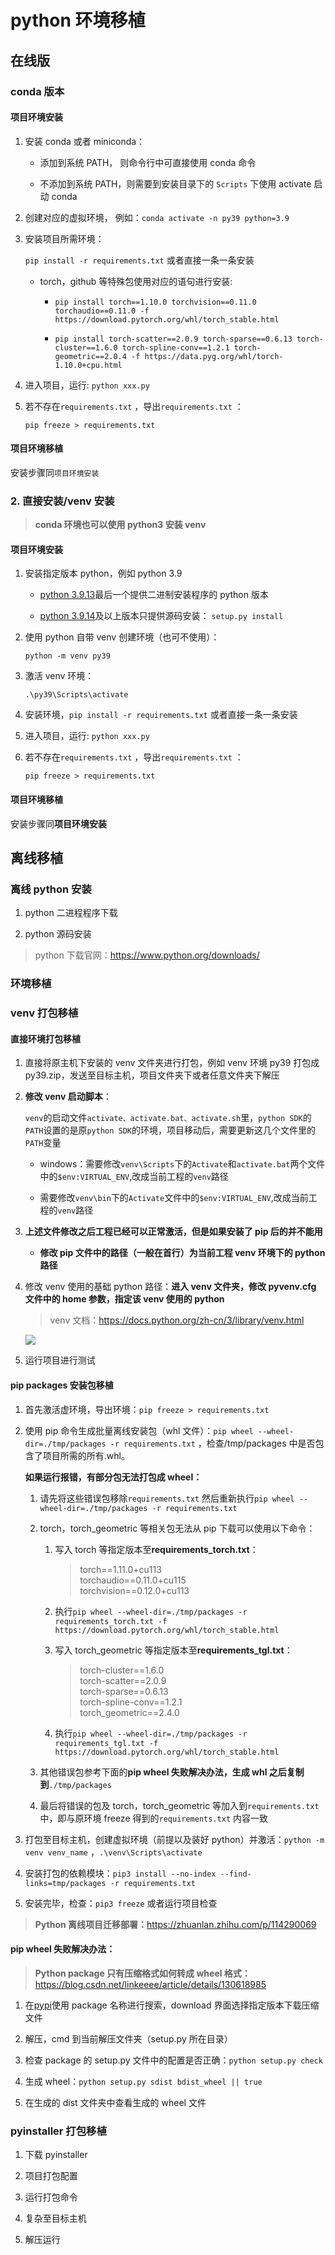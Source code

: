 # python 环境移植

## 在线版

### conda 版本

#### 项目环境安装

1.  安装 conda 或者 miniconda：

    - 添加到系统 PATH， 则命令行中可直接使用 conda 命令

    - 不添加到系统 PATH，则需要到安装目录下的 `Scripts` 下使用 activate 启动 conda

2.  创建对应的虚拟环境， 例如：`conda activate -n py39 python=3.9`

3.  安装项目所需环境：&#x20;

    `pip install -r requirements.txt` 或者直接一条一条安装

    - torch，github 等特殊包使用对应的语句进行安装:

      - `pip install torch==1.10.0 torchvision==0.11.0 torchaudio==0.11.0 -f https://download.pytorch.org/whl/torch_stable.html `

      - `pip install torch-scatter==2.0.9 torch-sparse==0.6.13 torch-cluster==1.6.0 torch-spline-conv==1.2.1 torch-geometric==2.0.4 -f https://data.pyg.org/whl/torch-1.10.0+cpu.html`

4.  进入项目，运行: `python xxx.py`

5.  若不存在`requirements.txt` ，导出`requirements.txt` ：

    `pip freeze > requirements.txt`

#### 项目环境移植

安装步骤同`项目环境安装`&#x20;

### 2. 直接安装/venv 安装

> **conda 环境也可以使用 python3 安装 venv**

#### 项目环境安装

1.  安装指定版本 python，例如 python 3.9

    - [python 3.9.13](https://www.python.org/downloads/release/python-3913/)最后一个提供二进制安装程序的 python 版本

    - [python 3.9.14](https://www.python.org/downloads/)及以上版本只提供源码安装： `setup.py install`

2.  使用 python 自带 venv 创建环境（也可不使用）：

    `python -m venv py39`

3.  激活 venv 环境：

    `.\py39\Scripts\activate`

4.  安装环境，`pip install -r requirements.txt` 或者直接一条一条安装

5.  进入项目，运行: `python xxx.py`

6.  若不存在`requirements.txt` ，导出`requirements.txt` ：

    `pip freeze > requirements.txt`

#### 项目环境移植

安装步骤同**项目环境安装**

## 离线移植

### 离线 python 安装

1.  python 二进程程序下载

2.  python 源码安装

> python 下载官网：<https://www.python.org/downloads/>

### 环境移植

### &#x20;venv 打包移植

#### 直接环境打包移植

1.  直接将原主机下安装的 venv 文件夹进行打包，例如 venv 环境 py39 打包成 py39.zip，发送至目标主机，项目文件夹下或者任意文件夹下解压

2.  **修改 venv 启动脚本**：

    `venv`的启动文件`activate、activate.bat、activate.sh`里，`python SDK`的`PATH`设置的是原`python SDK`的环境，项目移动后，需要更新这几个文件里的`PATH`变量

    - windows：需要修改`venv\Scripts`下的`Activate`和`activate.bat`两个文件中的`$env:VIRTUAL_ENV`,改成当前工程的`venv`路径

    - 需要修改`venv\bin`下的`Activate`文件中的`$env:VIRTUAL_ENV`,改成当前工程的`venv`路径

3.  **上述文件修改之后工程已经可以正常激活，但是如果安装了 pip 后的并不能用**

    - **修改 pip 文件中的路径（一般在首行）为当前工程 venv 环境下的 python 路径**

4.  修改 venv 使用的基础 python 路径：**进入 venv 文件夹，修改 pyvenv.cfg 文件中的 home 参数，指定该 venv 使用的 python**

    > venv 文档：<https://docs.python.org/zh-cn/3/library/venv.html>

    ![](python环境移植_md_files/af6097b0-724f-11ee-9291-81a2f7769dad_20231024172826.jpeg?v=1&type=image&token=V1%3Ab0DxX47pmUj-ZT3HjOkbh8xRAlN3-UxtICVpmF3gOnI)

5.  运行项目进行测试

#### pip packages 安装包移植

1.  首先激活虚环境，导出环境：`pip freeze > requirements.txt`

2.  使用 pip 命令生成批量离线安装包（whl 文件）：`pip wheel --wheel-dir=./tmp/packages -r requirements.txt` ，检查/tmp/packages 中是否包含了项目所需的所有.whl。

    **如果运行报错，有部分包无法打包成 wheel：**

    1.  请先将这些错误包移除`requirements.txt` 然后重新执行`pip wheel --wheel-dir=./tmp/packages -r requirements.txt`

    2.  torch，torch_geometric 等相关包无法从 pip 下载可以使用以下命令：

        1.  写入 torch 等指定版本至**requirements_torch.txt**：

            > torch\=\=1.11.0+cu113\
            > torchaudio\=\=0.11.0+cu115\
            > torchvision\=\=0.12.0+cu113

        2.  执行`pip wheel --wheel-dir=./tmp/packages -r requirements_torch.txt -f https://download.pytorch.org/whl/torch_stable.html`

        3.  写入 torch_geometric 等指定版本至**requirements_tgl.txt**：

            > torch-cluster\=\=1.6.0\
            > torch-scatter\=\=2.0.9\
            > torch-sparse\=\=0.6.13\
            > torch-spline-conv\=\=1.2.1\
            > torch_geometric\=\=2.4.0

        4.  执行`pip wheel --wheel-dir=./tmp/packages -r requirements_tgl.txt -f https://download.pytorch.org/whl/torch_stable.html`

    3.  其他错误包参考下面的**pip wheel 失败解决办法，生成 whl 之后复制到**`./tmp/packages`

    4.  最后将错误的包及 torch，torch_geometric 等加入到`requirements.txt`中，即与原环境 freeze 得到的`requirements.txt` 内容一致

3.  打包至目标主机，创建虚拟环境（前提以及装好 python）并激活：`python -m venv venv_name` ，`.\venv\Scripts\activate`

4.  安装打包的依赖模块：`pip3 install --no-index --find-links=tmp/packages -r requirements.txt`

5.  安装完毕，检查：`pip3 freeze` 或者运行项目检查

> **Python 离线项目迁移部署：**<https://zhuanlan.zhihu.com/p/114290069>

#### pip wheel 失败解决办法：

> **Python package 只有压缩格式如何转成 wheel 格式：**<https://blog.csdn.net/linkeeee/article/details/130618985>

1.  在[pypi](https://pypi.org/)使用 package 名称进行搜索，download 界面选择指定版本下载压缩文件

2.  解压，cmd 到当前解压文件夹（setup.py 所在目录）

3.  检查 package 的 setup.py 文件中的配置是否正确：`python setup.py check`

4.  生成 wheel：`python setup.py sdist bdist_wheel || true`

5.  在生成的 dist 文件夹中查看生成的 wheel 文件

### pyinstaller 打包移植

1.  下载 pyinstaller

2.  项目打包配置

3.  运行打包命令

4.  复杂至目标主机

5.  解压运行
